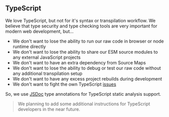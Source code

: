 ## TypeScript

We love TypeScript, but not for it's syntax or transpilation workflow. We believe that type security and type checking tools are very important for modern web development, but...

* We don't want to lose the ability to run our raw code in browser or node runtime directly
* We don't want to lose the ability to share our ESM source modules to any external JavaScript projects
* We don't want to have an extra dependency from Source Maps
* We don't want to lose the ability to debug or test our raw code without any additional transpilation setup
* We don't want to have any excess project rebuilds during development
* We don't want to fight the own TypeScript [issues](https://github.com/microsoft/TypeScript/issues)

So, we use [JSDoc](https://www.typescriptlang.org/docs/handbook/jsdoc-supported-types.html) type annotations for TypeScript static analysis support.

> We planning to add some additional instructions for TypeScript developers in the near future.